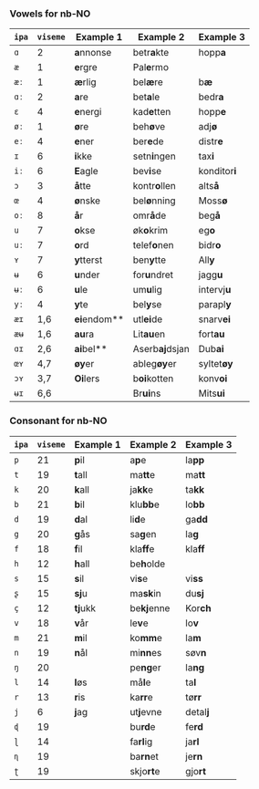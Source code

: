 ### Vowels for nb-NO

| `ipa` | `viseme` | Example 1     | Example 2        | Example 3     |
|-------|----------|---------------|------------------|---------------|
| `ɑ`   | 2        | **a**nnonse   | betr**a**kte     | hopp**a**     |
| `æ`   | 1        | **e**rgre     | Pal**e**rmo      |               |
| `æː`  | 1        | **æ**rlig     | bel**æ**re       | b**æ**        |
| `ɑː`  | 2        | **a**re       | bet**a**le       | bedr**a**     |
| `ɛ`   | 4        | **e**nergi    | kad**e**tten     | hopp**e**     |
| `øː`  | 1        | **ø**re       | beh**ø**ve       | adj**ø**      |
| `eː`  | 4        | **e**ner      | ber**e**de       | distr**e**    |
| `ɪ`   | 6        | **i**kke      | setn**i**ngen    | tax**i**      |
| `iː`  | 6        | **E**agle     | bev**i**se       | konditor**i** |
| `ɔ`   | 3        | **å**tte      | kontr**o**llen   | alts**å**     |
| `œ`   | 4        | **ø**nske     | bel**ø**nning    | Moss**ø**     |
| `oː`  | 8        | **å**r        | omr**å**de       | beg**å**      |
| `u`   | 7        | **o**kse      | øk**o**krim      | eg**o**       |
| `uː`  | 7        | **o**rd       | telef**o**nen    | bidr**o**     |
| `ʏ`   | 7        | **y**tterst   | ben**y**tte      | All**y**      |
| `ʉ`   | 6        | **u**nder     | for**u**ndret    | jagg**u**     |
| `ʉː`  | 6        | **u**le       | um**u**lig       | intervj**u**  |
| `yː`  | 4        | **y**te       | bel**y**se       | parapl**y**   |
| `æɪ`  | 1,6      | **ei**endom** | utl**ei**de      | snarv**ei**   |
| `æʉ`  | 1,6      | **au**ra      | Lit**au**en      | fort**au**    |
| `ɑɪ`  | 2,6      | **ai**bel**   | Aserb**aj**dsjan | Dub**ai**     |
| `œʏ`  | 4,7      | **øy**er      | ableg**øy**er    | syltet**øy**  |
| `ɔʏ`  | 3,7      | **Oi**lers    | b**oi**kotten    | konv**oi**    |
| `ʉɪ`  | 6,6      |               | Br**ui**ns       | Mits**ui**    |

### Consonant for nb-NO

| `ipa` | `viseme` | Example 1     | Example 2        | Example 3     |
|-------|----------|---------------|------------------|---------------|
| `p`   | 21       | **p**il       | a**p**e          | la**pp**      |
| `t`   | 19       | **t**all      | ma**tt**e        | ma**tt**      |
| `k`   | 20       | **k**all      | ja**kk**e        | ta**kk**      |
| `b`   | 21       | **b**il       | klu**bb**e       | lo**bb**      |
| `d`   | 19       | **d**al       | li**d**e         | ga**dd**      |
| `g`   | 20       | **g**ås       | sa**g**en        | la**g**       |
| `f`   | 18       | **f**il       | kla**ff**e       | kla**ff**     |
| `h`   | 12       | **h**all      | be**h**olde      |               |
| `s`   | 15       | **s**il       | vi**s**e         | vi**ss**      |
| `ʂ`   | 15       | **sj**u       | ma**sk**in       | du**sj**      |
| `ç`   | 12       | **tj**ukk     | be**kj**enne     | Kor**ch**     |
| `v`   | 18       | **v**år       | le**v**e         | lo**v**       |
| `m`   | 21       | **m**il       | ko**mm**e        | la**m**       |
| `n`   | 19       | **n**ål       | mi**nn**es       | søv**n**      |
| `ŋ`   | 20       |               | pe**ng**er       | la**ng**      |
| `l`   | 14       | **l**øs       | må**l**e         | ta**l**       |
| `r`   | 13       | **r**is       | ka**rr**e        | tø**rr**      |
| `j`   | 6        | **j**ag       | ut**j**evne      | detal**j**    |
| `ɖ`   | 19       |               | bu**rd**e        | fe**rd**      |
| `ɭ`   | 14       |               | fa**rl**ig       | ja**rl**      |
| `ɳ`   | 19       |               | ba**rn**et       | je**rn**      |
| `ʈ`   | 19       |               | skjo**rt**e      | gjo**rt**     |